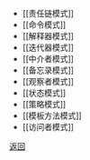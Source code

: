 - [[责任链模式]]
- [[命令模式]]
- [[解释器模式]]
- [[迭代器模式]]
- [[中介者模式]]
- [[备忘录模式]]
- [[观察者模式]]
- [[状态模式]]
- [[策略模式]]
- [[模板方法模式]]
- [[访问者模式]]

[返回](readme.md)
